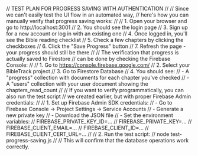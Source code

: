 // TEST PLAN FOR PROGRESS SAVING WITH AUTHENTICATION
//
// Since we can't easily test the UI flow in an automated way,
// here's how you can manually verify that progress saving works:
//
// 1. Open your browser and go to http://localhost:3001
// 2. You should see the login page
// 3. Sign up for a new account or log in with an existing one
// 4. Once logged in, you'll see the Bible reading checklist
// 5. Check a few chapters by clicking the checkboxes
// 6. Click the "Save Progress" button
// 7. Refresh the page - your progress should still be there
//
// The verification that progress is actually saved to Firestore
// can be done by checking the Firebase Console:
//
// 1. Go to https://console.firebase.google.com/
// 2. Select your BibleTrack project
// 3. Go to Firestore Database
// 4. You should see:
//    - A "progress" collection with documents for each chapter you've checked
//    - A "users" collection with your user document showing the chapters_read_count
//
// If you want to verify programmatically, you can also run the test script
// we created earlier, but with proper Firebase Admin credentials:
//
// 1. Set up Firebase Admin SDK credentials:
//    - Go to Firebase Console -> Project Settings -> Service Accounts
//    - Generate a new private key
//    - Download the JSON file
//    - Set the environment variables:
//      FIREBASE_PRIVATE_KEY_ID=...
//      FIREBASE_PRIVATE_KEY=...
//      FIREBASE_CLIENT_EMAIL=...
//      FIREBASE_CLIENT_ID=...
//      FIREBASE_CLIENT_CERT_URL=...
//
// 2. Run the test script:
//    node test-progress-saving.js
//
// This will confirm that the database operations work correctly.